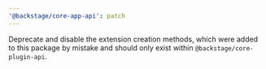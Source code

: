 ```yaml
---
'@backstage/core-app-api': patch
---
```


Deprecate and disable the extension creation methods, which were added to this package by mistake and should only exist within `@backstage/core-plugin-api`.
